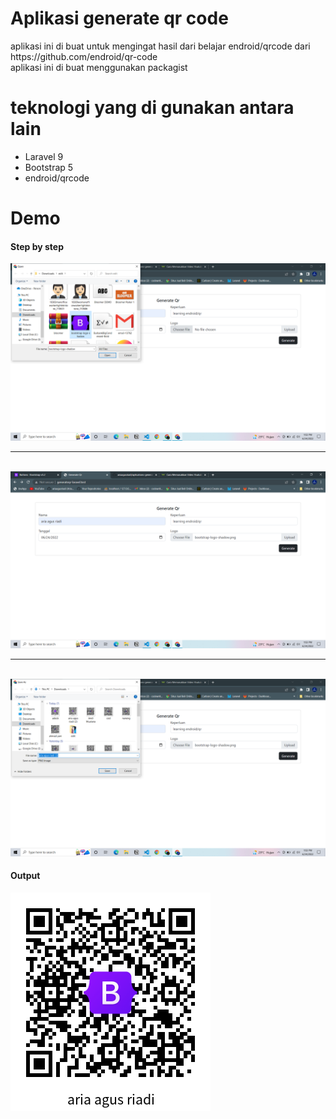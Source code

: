 <h1>Aplikasi generate qr code</h1>

<p>
    aplikasi ini di buat untuk mengingat hasil dari belajar endroid/qrcode dari https://github.com/endroid/qr-code <br>
    aplikasi ini di buat menggunakan packagist
</p>

<h1>teknologi yang di gunakan antara lain</h1> 
<p>
    <ul>
        <li>Laravel 9</li>
        <li>Bootstrap 5</li>
        <li>endroid/qrcode</li>
    </ul>
</p>

<h1>Demo</h1>

<h4>Step by step</h4>
<img src="img/1.png" alt="" srcset="">
<br>
<hr>
<br>
<img src="img/2.png" alt="" srcset="">
<br>
<hr>
<br>
<img src="img/3.png" alt="" srcset="">
<br>
<h4>Output</h4>
<img src="img/hasil.png" alt="" srcset="">
